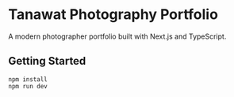 # Tanawat Photography Portfolio

A modern photographer portfolio built with Next.js and TypeScript.

## Getting Started

```
npm install
npm run dev
```
